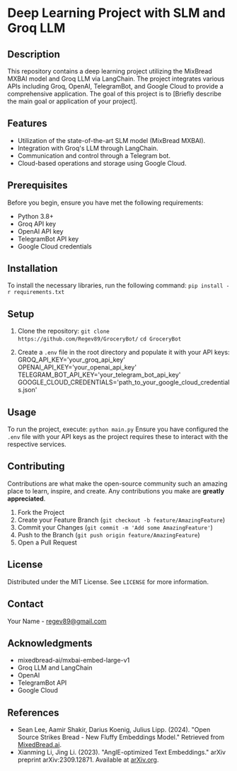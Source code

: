 # Deep Learning Project with SLM and Groq LLM

## Description
This repository contains a deep learning project utilizing the MixBread MXBAI model and Groq LLM via LangChain. The project integrates various APIs including Groq, OpenAI, TelegramBot, and Google Cloud to provide a comprehensive application. The goal of this project is to [Briefly describe the main goal or application of your project].

## Features
- Utilization of the state-of-the-art SLM model (MixBread MXBAI).
- Integration with Groq's LLM through LangChain.
- Communication and control through a Telegram bot.
- Cloud-based operations and storage using Google Cloud.

## Prerequisites
Before you begin, ensure you have met the following requirements:
- Python 3.8+
- Groq API key
- OpenAI API key
- TelegramBot API key
- Google Cloud credentials

## Installation
To install the necessary libraries, run the following command:
`pip install -r requirements.txt`

## Setup
1. Clone the repository:
`git clone https://github.com/Regev89/GroceryBot/`
`cd GroceryBot`

2. Create a `.env` file in the root directory and populate it with your API keys:
GROQ_API_KEY='your_groq_api_key'
OPENAI_API_KEY='your_openai_api_key'
TELEGRAM_BOT_API_KEY='your_telegram_bot_api_key'
GOOGLE_CLOUD_CREDENTIALS='path_to_your_google_cloud_credentials.json'

## Usage
To run the project, execute:
`python main.py`
Ensure you have configured the `.env` file with your API keys as the project requires these to interact with the respective services.

## Contributing
Contributions are what make the open-source community such an amazing place to learn, inspire, and create. Any contributions you make are **greatly appreciated**.

1. Fork the Project
2. Create your Feature Branch (`git checkout -b feature/AmazingFeature`)
3. Commit your Changes (`git commit -m 'Add some AmazingFeature'`)
4. Push to the Branch (`git push origin feature/AmazingFeature`)
5. Open a Pull Request

## License
Distributed under the MIT License. See `LICENSE` for more information.

## Contact
Your Name - [regev89@gmail.com](mailto:regev89@gmail.com)

## Acknowledgments
- mixedbread-ai/mxbai-embed-large-v1
- Groq LLM and LangChain
- OpenAI
- TelegramBot API
- Google Cloud

## References
- Sean Lee, Aamir Shakir, Darius Koenig, Julius Lipp. (2024). "Open Source Strikes Bread - New Fluffy Embeddings Model." Retrieved from [MixedBread.ai](https://www.mixedbread.ai/blog/mxbai-embed-large-v1).
- Xianming Li, Jing Li. (2023). "AnglE-optimized Text Embeddings." arXiv preprint arXiv:2309.12871. Available at [arXiv.org](https://arxiv.org/abs/2309.12871).


